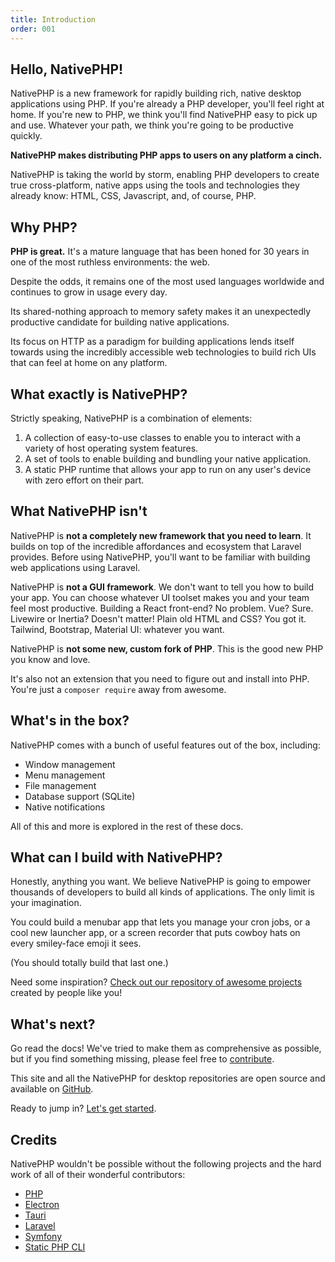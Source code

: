 ```yaml
---
title: Introduction
order: 001
---
```


## Hello, NativePHP!

NativePHP is a new framework for rapidly building rich, native desktop applications using PHP. If you're already a PHP
developer, you'll feel right at home. If you're new to PHP, we think you'll find NativePHP easy to pick up and use.
Whatever your path, we think you're going to be productive quickly.

**NativePHP makes distributing PHP apps to users on any platform a cinch.**

NativePHP is taking the world by storm, enabling PHP developers to create true cross-platform, native apps
using the tools and technologies they already know: HTML, CSS, Javascript, and, of course, PHP.

## Why PHP?

**PHP is great.** It's a mature language that has been honed for 30 years in one of the most ruthless environments:
the web.

Despite the odds, it remains one of the most used languages worldwide and continues to grow in usage every day.

Its shared-nothing approach to memory safety makes it an unexpectedly productive candidate for building native
applications.

Its focus on HTTP as a paradigm for building applications lends itself towards using the incredibly
accessible web technologies to build rich UIs that can feel at home on any platform. 

## What exactly is NativePHP?

Strictly speaking, NativePHP is a combination of elements:

1. A collection of easy-to-use classes to enable you to interact with a variety of host operating system features.
2. A set of tools to enable building and bundling your native application.
3. A static PHP runtime that allows your app to run on any user's device with zero effort on their part.

## What NativePHP isn't

NativePHP is **not a completely new framework that you need to learn**. It builds on top of the incredible affordances
and ecosystem that Laravel provides. Before using NativePHP, you'll want to be familiar with building web applications
using Laravel.

NativePHP is **not a GUI framework**. We don't want to tell you how to build your app. You can choose whatever UI toolset
makes you and your team feel most productive. Building a React front-end? No problem. Vue? Sure. Livewire or Inertia?
Doesn't matter! Plain old HTML and CSS? You got it. Tailwind, Bootstrap, Material UI: whatever you want.

NativePHP is **not some new, custom fork of PHP**. This is the good new PHP you know and love.

It's also not an extension that you need to figure out and install into PHP. You're just a `composer require` away from
awesome.

## What's in the box?

NativePHP comes with a bunch of useful features out of the box, including:

- Window management
- Menu management
- File management
- Database support (SQLite)
- Native notifications

All of this and more is explored in the rest of these docs.

## What can I build with NativePHP?

Honestly, anything you want. We believe NativePHP is going to empower thousands of developers to build all kinds of
applications. The only limit is your imagination.

You could build a menubar app that lets you manage your cron jobs, or a cool new launcher app, or a screen recorder
that puts cowboy hats on every smiley-face emoji it sees.

(You should totally build that last one.)

Need some inspiration? [Check out our repository of awesome projects](https://github.com/NativePHP/awesome-nativephp) created by people like you!

## What's next?

Go read the docs! We've tried to make them as comprehensive as possible, but if you find something missing, please
feel free to [contribute](https://github.com/nativephp/nativephp.com).

This site and all the NativePHP for desktop repositories are open source and available on [GitHub](https://github.com/nativephp).

Ready to jump in? [Let's get started](installation).

## Credits

NativePHP wouldn't be possible without the following projects and the hard work of all of their wonderful contributors:

- [PHP](https://php.net)
- [Electron](https://electronjs.org)
- [Tauri](https://tauri.app)
- [Laravel](https://laravel.com)
- [Symfony](https://symfony.com)
- [Static PHP CLI](https://github.com/crazywhalecc/static-php-cli/)
